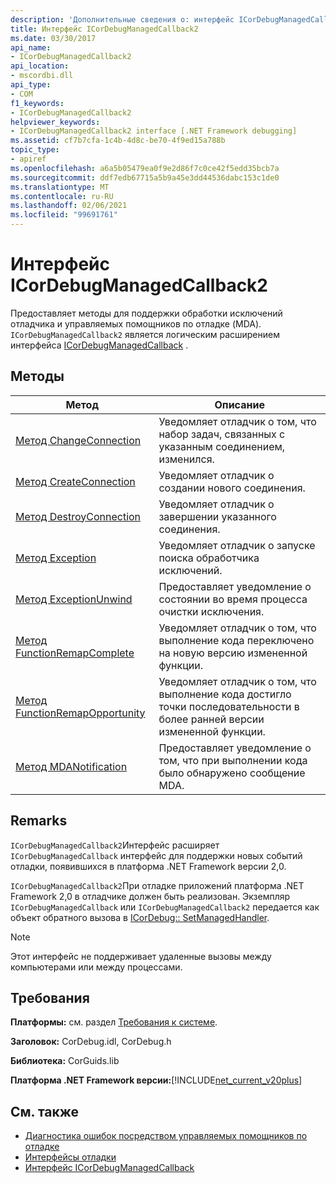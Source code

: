 ```yaml
---
description: 'Дополнительные сведения о: интерфейс ICorDebugManagedCallback2'
title: Интерфейс ICorDebugManagedCallback2
ms.date: 03/30/2017
api_name:
- ICorDebugManagedCallback2
api_location:
- mscordbi.dll
api_type:
- COM
f1_keywords:
- ICorDebugManagedCallback2
helpviewer_keywords:
- ICorDebugManagedCallback2 interface [.NET Framework debugging]
ms.assetid: cf7b7cfa-1c4b-4d8c-be70-4f9ed15a788b
topic_type:
- apiref
ms.openlocfilehash: a6a5b05479ea0f9e2d86f7c0ce42f5edd35bcb7a
ms.sourcegitcommit: ddf7edb67715a5b9a45e3dd44536dabc153c1de0
ms.translationtype: MT
ms.contentlocale: ru-RU
ms.lasthandoff: 02/06/2021
ms.locfileid: "99691761"
---
```

# <a name="icordebugmanagedcallback2-interface"></a>Интерфейс ICorDebugManagedCallback2

Предоставляет методы для поддержки обработки исключений отладчика и управляемых помощников по отладке (MDA). `ICorDebugManagedCallback2` является логическим расширением интерфейса [ICorDebugManagedCallback](icordebugmanagedcallback-interface.md) .  
  
## <a name="methods"></a>Методы  
  
|Метод|Описание|  
|------------|-----------------|  
|[Метод ChangeConnection](icordebugmanagedcallback2-changeconnection-method.md)|Уведомляет отладчик о том, что набор задач, связанных с указанным соединением, изменился.|  
|[Метод CreateConnection](icordebugmanagedcallback2-createconnection-method.md)|Уведомляет отладчик о создании нового соединения.|  
|[Метод DestroyConnection](icordebugmanagedcallback2-destroyconnection-method.md)|Уведомляет отладчик о завершении указанного соединения.|  
|[Метод Exception](icordebugmanagedcallback2-exception-method.md)|Уведомляет отладчик о запуске поиска обработчика исключений.|  
|[Метод ExceptionUnwind](icordebugmanagedcallback2-exceptionunwind-method.md)|Предоставляет уведомление о состоянии во время процесса очистки исключения.|  
|[Метод FunctionRemapComplete](icordebugmanagedcallback2-functionremapcomplete-method.md)|Уведомляет отладчик о том, что выполнение кода переключено на новую версию измененной функции.|  
|[Метод FunctionRemapOpportunity](icordebugmanagedcallback2-functionremapopportunity-method.md)|Уведомляет отладчик о том, что выполнение кода достигло точки последовательности в более ранней версии измененной функции.|  
|[Метод MDANotification](icordebugmanagedcallback2-mdanotification-method.md)|Предоставляет уведомление о том, что при выполнении кода было обнаружено сообщение MDA.|  
  
## <a name="remarks"></a>Remarks  

 `ICorDebugManagedCallback2`Интерфейс расширяет `ICorDebugManagedCallback` интерфейс для поддержки новых событий отладки, появившихся в платформа .NET Framework версии 2,0.  
  
 `ICorDebugManagedCallback2`При отладке приложений платформа .NET Framework 2,0 в отладчике должен быть реализован. Экземпляр `ICorDebugManagedCallback` или `ICorDebugManagedCallback2` передается как объект обратного вызова в [ICorDebug:: SetManagedHandler](icordebug-setmanagedhandler-method.md).  
  
> [!NOTE]
> Этот интерфейс не поддерживает удаленные вызовы между компьютерами или между процессами.  
  
## <a name="requirements"></a>Требования  

 **Платформы:** см. раздел [Требования к системе](../../get-started/system-requirements.md).  
  
 **Заголовок:** CorDebug.idl, CorDebug.h  
  
 **Библиотека:** CorGuids.lib  
  
 **Платформа .NET Framework версии:**[!INCLUDE[net_current_v20plus](../../../../includes/net-current-v20plus-md.md)]  
  
## <a name="see-also"></a>См. также

- [Диагностика ошибок посредством управляемых помощников по отладке](../../debug-trace-profile/diagnosing-errors-with-managed-debugging-assistants.md)
- [Интерфейсы отладки](debugging-interfaces.md)
- [Интерфейс ICorDebugManagedCallback](icordebugmanagedcallback-interface.md)

